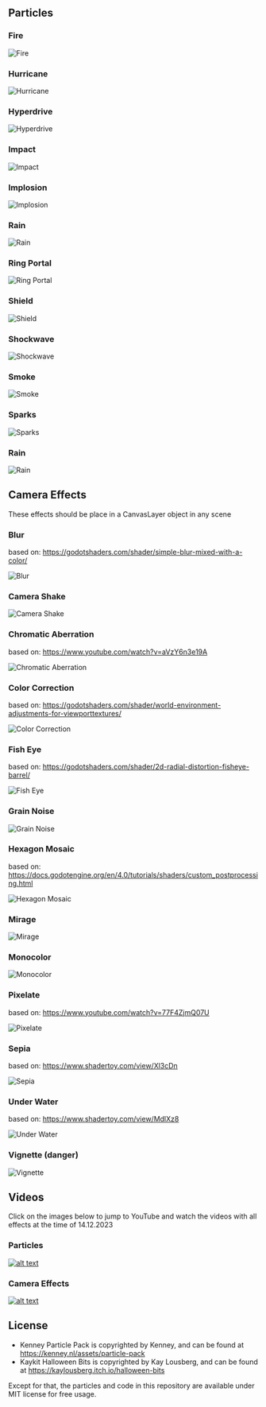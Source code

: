 ## Particles

### Fire

![Fire](./docs/images/particles/fire.png)

### Hurricane

![Hurricane](./docs/images/particles/hurricane.png)

### Hyperdrive

![Hyperdrive](./docs/images/particles/hyperdrive.png)

### Impact

![Impact](./docs/images/particles/impact.png)

### Implosion

![Implosion](./docs/images/particles/implosion.png)

### Rain

![Rain](./docs/images/particles/rain.png)

### Ring Portal

![Ring Portal](./docs/images/particles/ring-portal.png)

### Shield

![Shield](./docs/images/particles/shield.png)

### Shockwave

![Shockwave](./docs/images/particles/shockwave.png)

### Smoke

![Smoke](./docs/images/particles/smoke.png)

### Sparks

![Sparks](./docs/images/particles/sparks.png)

### Rain

![Rain](./docs/images/particles/rain.png)

## Camera Effects

These effects should be place in a CanvasLayer object in any scene

### Blur

based on: https://godotshaders.com/shader/simple-blur-mixed-with-a-color/

![Blur](./docs/images/camera-effects/blur.png)

### Camera Shake

![Camera Shake](./docs/images/camera-effects/camera-shake.png)

### Chromatic Aberration

based on: https://www.youtube.com/watch?v=aVzY6n3e19A

![Chromatic Aberration](./docs/images/camera-effects/chromatic-aberration.png)

### Color Correction

based on: https://godotshaders.com/shader/world-environment-adjustments-for-viewporttextures/

![Color Correction](./docs/images/camera-effects/color-correction.png)

### Fish Eye

based on: https://godotshaders.com/shader/2d-radial-distortion-fisheye-barrel/

![Fish Eye](./docs/images/camera-effects/fish-eye.png)

### Grain Noise

![Grain Noise](./docs/images/camera-effects/grain-noise.png)

### Hexagon Mosaic

based on: https://docs.godotengine.org/en/4.0/tutorials/shaders/custom_postprocessing.html

![Hexagon Mosaic](./docs/images/camera-effects/hexagon-mosaic.png)

### Mirage

![Mirage](./docs/images/camera-effects/mirage.png)

### Monocolor

![Monocolor](./docs/images/camera-effects/monocolor.png)

### Pixelate

based on: https://www.youtube.com/watch?v=77F4ZjmQ07U

![Pixelate](./docs/images/camera-effects/pixelate.png)

### Sepia

based on: https://www.shadertoy.com/view/Xl3cDn

![Sepia](./docs/images/camera-effects/sepia.png)

### Under Water

based on: https://www.shadertoy.com/view/MdlXz8

![Under Water](./docs/images/camera-effects/under-water.png)

### Vignette (danger)

![Vignette](./docs/images/camera-effects/vignette.png)

## Videos

Click on the images below to jump to YouTube and watch the videos with all effects at the time of 14.12.2023

### Particles

[![alt text](https://img.youtube.com/vi/R18r8rhJ32g/0.jpg)](https://www.youtube.com/watch?v=R18r8rhJ32g)

### Camera Effects

[![alt text](https://img.youtube.com/vi/Vq8T-fPVdoA/0.jpg)](https://www.youtube.com/watch?v=Vq8T-fPVdoA)

## License

* Kenney Particle Pack is copyrighted by Kenney, and can be found at https://kenney.nl/assets/particle-pack
* Kaykit Halloween Bits is copyrighted by Kay Lousberg, and can be found at https://kaylousberg.itch.io/halloween-bits

Except for that, the particles and code in this repository are available under MIT license for free usage.
